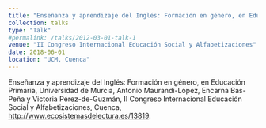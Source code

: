 ```yaml
---
title: "Enseñanza y aprendizaje del Inglés: Formación en género, en Educación Primaria"
collection: talks
type: "Talk"
#permalink: /talks/2012-03-01-talk-1
venue: "II Congreso Internacional Educación Social y Alfabetizaciones"
date: 2018-06-01
location: "UCM, Cuenca"
---
```


Enseñanza y aprendizaje del Inglés: Formación en género, en Educación Primaria, Universidad de Murcia, Antonio Maurandi-López, Encarna Bas-Peña y Victoria Pérez-de-Guzmán, II Congreso Internacional Educación Social y Alfabetizaciones, Cuenca, <http://www.ecosistemasdelectura.es/13819>.
